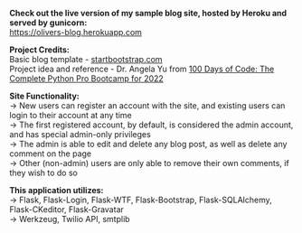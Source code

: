 **Check out the live version of my sample blog site, hosted by Heroku and served by gunicorn:**       
https://olivers-blog.herokuapp.com

**Project Credits:**   
Basic blog template - [startbootstrap.com](https://startbootstrap.com/theme/clean-blog)   
Project idea and reference - Dr. Angela Yu from [100 Days of Code: The Complete Python Pro Bootcamp for 2022](https://bit.ly/3S3ihuC)   

**Site Functionality:**   
-> New users can register an account with the site, and existing users can login to their account at any time   
-> The first registered account, by default, is considered the admin account, and has special admin-only privileges   
-> The admin is able to edit and delete any blog post, as well as delete any comment on the page   
-> Other (non-admin) users are only able to remove their own comments, if they wish to do so   

**This application utilizes:**   
-> Flask, Flask-Login, Flask-WTF, Flask-Bootstrap, Flask-SQLAlchemy, Flask-CKeditor, Flask-Gravatar   
-> Werkzeug, Twilio API, smtplib
